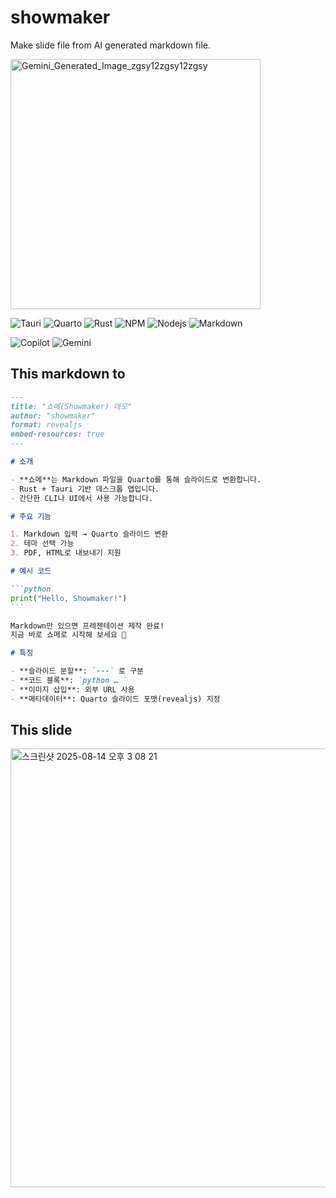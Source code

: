 # showmaker

Make slide file from AI generated markdown file.

<img width="400" alt="Gemini_Generated_Image_zgsy12zgsy12zgsy" src="https://github.com/user-attachments/assets/081343b5-adc8-4c49-a770-46fc21d864b0" />

![Tauri](https://img.shields.io/badge/Tauri-2-24C8D8?style=for-the-badge&logo=tauri)
![Quarto](https://img.shields.io/badge/Quarto-1.7.31-39729E?style=for-the-badge&logo=quarto)
![Rust](https://img.shields.io/badge/Rust-1.86.0-000000?style=for-the-badge&logo=rust)
![NPM](https://img.shields.io/badge/Npm-11.3.0-CB3837?style=for-the-badge&logo=npm)
![Nodejs](https://img.shields.io/badge/Nodejs-24.1.0-5FA04E?style=for-the-badge&logo=nodedotjs)
![Markdown](https://img.shields.io/badge/Markdown-000000?style=for-the-badge&logo=markdown)

![Copilot](https://img.shields.io/badge/Github_Copilot-000000?style=for-the-badge&logo=githubcopilot)
![Gemini](https://img.shields.io/badge/Gemini-000000?style=for-the-badge&logo=googlegemini)



## This markdown to 

````markdown
---
title: "쇼메(Showmaker) 데모"
author: "showmaker"
format: revealjs
embed-resources: true
---

# 소개

- **쇼메**는 Markdown 파일을 Quarto를 통해 슬라이드로 변환합니다.
- Rust + Tauri 기반 데스크톱 앱입니다.
- 간단한 CLI나 UI에서 사용 가능합니다.

# 주요 기능

1. Markdown 입력 → Quarto 슬라이드 변환
2. 테마 선택 가능
3. PDF, HTML로 내보내기 지원

# 예시 코드

```python
print("Hello, Showmaker!")
```

Markdown만 있으면 프레젠테이션 제작 완료!
지금 바로 쇼메로 시작해 보세요 🐾

# 특징

- **슬라이드 분할**: `---` 로 구분
- **코드 블록**: `python … `
- **이미지 삽입**: 외부 URL 사용
- **메타데이터**: Quarto 슬라이드 포맷(revealjs) 지정
````

## This slide

<img width="1630" height="702" alt="스크린샷 2025-08-14 오후 3 08 21" src="https://github.com/user-attachments/assets/f01da18a-3637-47d1-8e41-da9fdcd656ca" />

